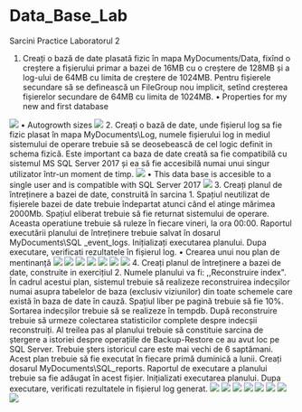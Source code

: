 # Data_Base_Lab
Sarcini Practice Laboratorul 2
1.	Creați o bază de date plasată fizic în mapa MyDocuments/Data, fixînd o creștere a fișierului primar a bazei de 16MB cu o creștere de 128MB și a log-ului de 64MB cu limita de creștere de 1024MB. Pentru fișierele secundare să se definească un FileGroup nou implicit, setînd creșterea fișierelor secundare de 64MB cu limita de 1024MB. 
•	Properties for my new and first database
<img src = "img1.png"/> 
•	Autogrowth sizes
<img src = "img2.png"/> 
2.	Creați o bază de date, unde fișierul log sa fie fizic plasat în mapa MyDocuments\Log, numele
fișierului log in mediul sistemului de operare trebuie să se deosebească de cel logic definit in
schema fizică. Este important ca baza de date creată sa fie compatibilă cu sistemul MS SQL
Server 2017 și ea să fie accesibilă numai unui singur utilizator într-un moment de timp.
<img src = "img3.png"/>
•	This data base is accesible to a single user and is compatible with SQL Server 2017
<img src = "img4.png"/>
3.	Creați planul de întreținere a bazei de date, construită în sarcina 1. Spațiul neutilizat de fișierele bazei de date trebuie îndepartat atunci când el atinge mărimea 2000Mb. Spațiul eliberat trebuie să fie returnat sistemului de operare. Aceasta operatiune trebuie să ruleze în fiecare vineri, la ora 00:00. Raportul executării planului de întreținere trebuie salvat în dosarul MyDocuments\SQL _event_logs. Inițializați executarea planului. Dupa executare, verificati rezultatele în fișierul log.
•	Crearea unui nou plan de mentinanță
<img src = "img5.png"/>
<img src = "img6.png"/>
<img src = "img7.png"/>
<img src = "img8.png"/>
<img src = "img9.png"/>
<img src = "img10.png"/>
<img src = "img11.png"/>
4.	Creați planul de întreținere a bazei de date, construite in exercițiul 2. Numele planului va fi: ,,Reconstruire index". În cadrul acestui plan, sistemul trebuie să realizeze reconstruirea indecșilor numai asupra tabelelor de baza (exclusiv viziunilor) din toate schemele care există în baza de date în cauză. Spațiul liber pe pagină trebuie să fie 10%. Sortarea indecșilor trebuie să se realizeze în tempdb. După reconstruire trebuie să urmeze colectarea statisticilor complete despre indecșii reconstruiți. Al treilea pas al planului trebuie să constituie sarcina de ștergere a istoriei despre operațiile de Backup-Restore ce au avut loc pe SQL Server. Trebuie șters istoricul care este mai vechi de 6 saptămani. Acest plan trebuie să fie executat în fiecare primă duminică a lunii. Creați dosarul
MyDocuments\SQL_reports. Raportul de executare a planului trebuie sa fie adăugat în acest fișier. Inițializati executarea planului. Dupa executare, verificati rezultatele in fișierul log generat.
<img src = "img12.png"/>
<img src = "img13.png"/>
<img src = "img14.png"/>
<img src = "img15.png"/>
<img src = "img16.png"/>
<img src = "img17.png"/>
<img src = "img18.png"/>
<img src = "img19.png"/>
